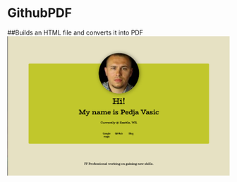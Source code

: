 # GithubPDF
##Builds an HTML file and converts it into PDF
![Example1](https://raw.githubusercontent.com/pedjaaaaa/GithubPDF/master/Pictures/Screen%20Shot%202019-11-16%20at%206.38.27%20PM.png)